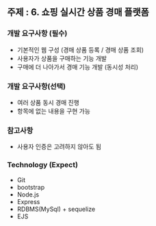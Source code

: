 ## 주제 : 6. 쇼핑 실시간 상품 경매 플랫폼

### 개발 요구사항 (필수)
- 기본적인 웹 구성 (경매 상품 등록 / 경매 상품 조회)
- 사용자가 상품을 구매하는 기능 개발
- 구매에 더 나아가서 경매 기능 개발 (동시성 처리)

### 개발 요구사항(선택)
- 여러 상품 동시 경매 진행
- 항목에 없는 내용을 구현 가능

### 참고사항
- 사용자 인증은 고려하지 않아도 됨

### Technology (Expect)
- Git
- bootstrap
- Node.js
- Express
- RDBMS(MySql) + sequelize
- EJS

